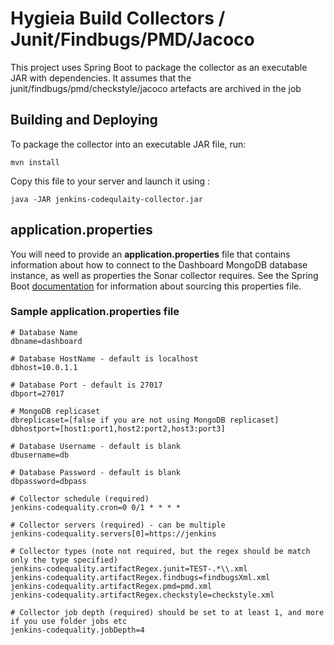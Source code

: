 # Hygieia Build Collectors / Junit/Findbugs/PMD/Jacoco

This project uses Spring Boot to package the collector as an executable JAR with dependencies.
It assumes that the junit/findbugs/pmd/checkstyle/jacoco artefacts are archived in the job

## Building and Deploying

To package the collector into an executable JAR file, run:
```
mvn install
```

Copy this file to your server and launch it using :
```
java -JAR jenkins-codequlaity-collector.jar
```

## application.properties

You will need to provide an **application.properties** file that contains information about how to connect to the Dashboard MongoDB database instance, as well as properties the Sonar collector requires. See the Spring Boot [documentation](http://docs.spring.io/spring-boot/docs/current-SNAPSHOT/reference/htmlsingle/#boot-features-external-config-application-property-files) for information about sourcing this properties file.

### Sample application.properties file

```properties
# Database Name
dbname=dashboard

# Database HostName - default is localhost
dbhost=10.0.1.1

# Database Port - default is 27017
dbport=27017

# MongoDB replicaset
dbreplicaset=[false if you are not using MongoDB replicaset]
dbhostport=[host1:port1,host2:port2,host3:port3]

# Database Username - default is blank
dbusername=db

# Database Password - default is blank
dbpassword=dbpass

# Collector schedule (required)
jenkins-codequality.cron=0 0/1 * * * *

# Collector servers (required) - can be multiple
jenkins-codequality.servers[0]=https://jenkins

# Collector types (note not required, but the regex should be match only the type specified)
jenkins-codequality.artifactRegex.junit=TEST-.*\\.xml
jenkins-codequality.artifactRegex.findbugs=findbugsXml.xml
jenkins-codequality.artifactRegex.pmd=pmd.xml
jenkins-codequality.artifactRegex.checkstyle=checkstyle.xml

# Collector job depth (required) should be set to at least 1, and more if you use folder jobs etc
jenkins-codequality.jobDepth=4

```
